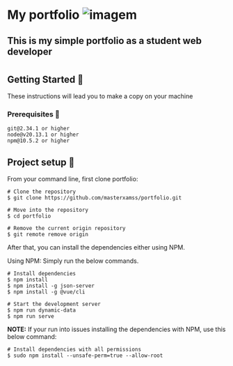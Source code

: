 # My portfolio   ![imagem](https://github.com/masterxamss/portfolio/assets/133535176/d891aecb-729a-4957-97ab-259a87a26074)

## This is my simple portfolio as a student web developer
#
## Getting Started 🚀
These instructions will lead you to make a copy on your machine
### Prerequisites 📝
```
git@2.34.1 or higher
node@v20.13.1 or higher
npm@10.5.2 or higher
```
## Project setup 🔧
From your command line, first clone portfolio:
```
# Clone the repository
$ git clone https://github.com/masterxamss/portfolio.git

# Move into the repository
$ cd portfolio

# Remove the current origin repository
$ git remote remove origin
```
After that, you can install the dependencies either using NPM.

Using NPM: Simply run the below commands.
```
# Install dependencies
$ npm install
$ npm install -g json-server
$ npm install -g @vue/cli

# Start the development server
$ npm run dynamic-data
$ npm run serve
```
**NOTE:** If your run into issues installing the dependencies with NPM, use this below command:
```
# Install dependencies with all permissions
$ sudo npm install --unsafe-perm=true --allow-root
```
